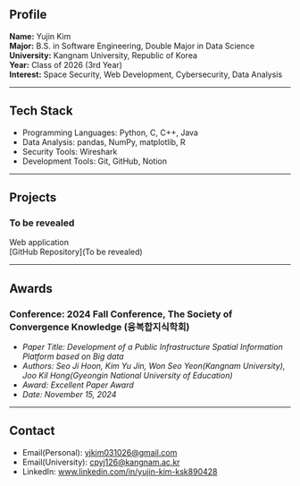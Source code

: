## Profile

**Name:** Yujin Kim  
**Major:** B.S. in Software Engineering, Double Major in Data Science  
**University:** Kangnam University, Republic of Korea  
**Year:** Class of 2026 (3rd Year)  
**Interest:** Space Security, Web Development, Cybersecurity, Data Analysis  

---

## Tech Stack

- Programming Languages: Python, C, C++, Java
- Data Analysis: pandas, NumPy, matplotlib, R  
- Security Tools: Wireshark
- Development Tools: Git, GitHub, Notion  

---

## Projects

### To be revealed  
Web application  
[GitHub Repository](To be revealed)

---

## Awards

### Conference: 2024 Fall Conference, The Society of Convergence Knowledge (융복합지식학회)
- *Paper Title: Development of a Public Infrastructure Spatial Information Platform based on Big data*
- *Authors: Seo Ji Hoon, Kim Yu Jin, Won Seo Yeon(Kangnam University), Joo Kil Hong(Gyeongin National University of Education)*
- *Award: Excellent Paper Award*
- *Date: November 15, 2024*

---

## Contact

- Email(Personal): yjkim031026@gmail.com
- Email(University): cpyj126@kangnam.ac.kr
- LinkedIn: www.linkedin.com/in/yujin-kim-ksk890428

